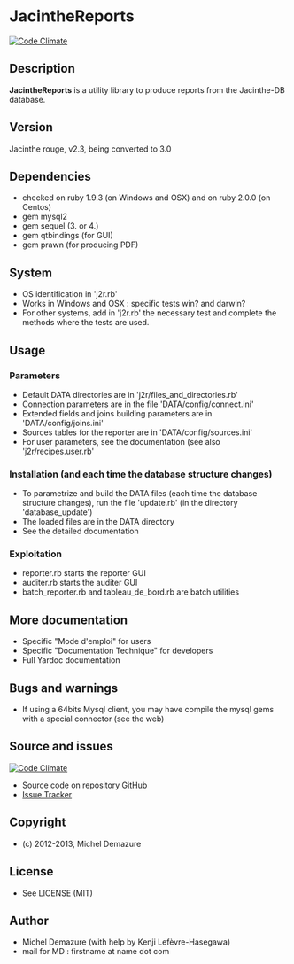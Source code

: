 # JacintheReports
[![Code Climate](https://codeclimate.com/github/badal/jacman-qt.png)](https://codeclimate.com/github/badal/jacman-qt)

## Description
   **JacintheReports** is a utility library to produce reports from the Jacinthe-DB database.

## Version
   Jacinthe rouge, v2.3, being converted to 3.0

## Dependencies
  * checked on ruby 1.9.3 (on Windows and OSX) and on ruby 2.0.0 (on Centos)
  * gem mysql2
  * gem sequel (3. or 4.)
  * gem qtbindings (for GUI)
  * gem prawn (for producing PDF)

## System
  * OS identification in 'j2r.rb'
  * Works in Windows and OSX : specific tests win? and darwin?
  * For other systems, add in 'j2r.rb' the necessary test
  and complete the methods where the tests are used.

## Usage

### Parameters
  * Default DATA directories are in 'j2r/files_and_directories.rb'
  * Connection parameters are in the file 'DATA/config/connect.ini'
  * Extended fields and joins building parameters are in 'DATA/config/joins.ini'
  * Sources tables for the reporter are in 'DATA/config/sources.ini'
  * For user parameters, see the documentation (see also 'j2r/recipes.user.rb'

### Installation (and each time the database structure changes)
  * To parametrize and build the DATA files (each time the database structure changes),
  run the file 'update.rb' (in the directory 'database_update')
  * The loaded files are in the DATA directory
  * See the detailed documentation

### Exploitation
  * reporter.rb starts the reporter GUI
  * auditer.rb starts the auditer GUI
  * batch\_reporter.rb and tableau\_de\_bord.rb are batch utilities

## More documentation
  * Specific "Mode d'emploi" for users
  * Specific "Documentation Technique" for developers
  * Full Yardoc documentation

## Bugs and warnings
  * If using a 64bits Mysql client, you may have compile the mysql gems with a special connector (see the web)

## Source and issues
   [![Code Climate](https://codeclimate.com/github/badal/j2r-qt.png)](https://codeclimate.com/github/badal/jacman-qt)

   * Source code on repository [GitHub](https://github.com/badal/j2r-qt)
   * [Issue Tracker](https://bitbucket.org/mdemazure/j2r/issues?status=new&status=openissues/new)

## Copyright
  * (c) 2012-2013, Michel Demazure

## License
  *  See LICENSE (MIT)

## Author
  * Michel Demazure (with help by Kenji Lefèvre-Hasegawa)
  * mail for MD : firstname at name dot com


